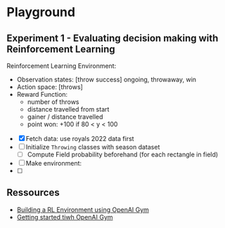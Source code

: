 # Playground


## Experiment 1 - Evaluating decision making with Reinforcement Learning

Reinforcement Learning Environment:
* Observation states: [throw success] ongoing, throwaway, win
* Action space: [throws] 
* Reward Function: 
    - number of throws
    - distance travelled from start
    - gainer / distance travelled
    - point won: +100 if 80 < y < 100

- [X] Fetch data: use royals 2022 data first
- [ ] Initialize `Throwing` classes with season dataset
    - [ ] Compute Field probability beforehand (for each rectangle in field)
- [ ] Make environment: 
- [ ] 

## Ressources

- [Building a RL Environment using OpenAI Gym](https://www.section.io/engineering-education/building-a-reinforcement-learning-environment-using-openai-gym/)
- [Getting started tiwh OpenAI Gym](https://blog.paperspace.com/getting-started-with-openai-gym/)

